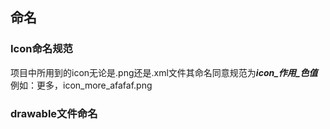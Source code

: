 ## 命名
### Icon命名规范
项目中所用到的icon无论是.png还是.xml文件其命名同意规范为***icon_作用_色值*** 例如：更多，icon_more_afafaf.png
### drawable文件命名

   

